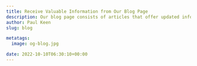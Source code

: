 ```yaml
---
title: Receive Valuable Information from Our Blog Page
description: Our blog page consists of articles that offer updated information and the most updated tips to help you achieve your goals.
author: Paul Keen
slug: blog

metatags:
  image: og-blog.jpg

date: 2022-10-10T06:30:10+00:00
---
```

